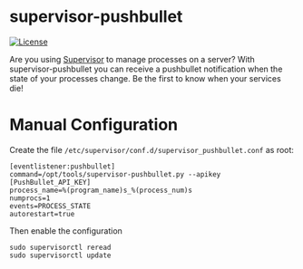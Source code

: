 # supervisor-pushbullet
[![License](https://img.shields.io/pypi/l/supervisor-alert.svg)](https://github.com/rahiel/supervisor-alert/blob/master/LICENSE.txt)

Are you using [Supervisor](http://supervisord.org) to manage processes on a
server? With supervisor-pushbullet you can receive a pushbullet notification when the state of your
processes change. Be the first to know when your services die!

# Manual Configuration

Create the file `/etc/supervisor/conf.d/supervisor_pushbullet.conf` as root:
``` shell
[eventlistener:pushbullet]
command=/opt/tools/supervisor-pushbullet.py --apikey [PushBullet_API_KEY]
process_name=%(program_name)s_%(process_num)s
numprocs=1
events=PROCESS_STATE
autorestart=true
```
Then enable the configuration
``` shell
sudo supervisorctl reread
sudo supervisorctl update
```

[ntfy]: https://github.com/dschep/ntfy
[events]: http://supervisord.org/events.html#event-types

